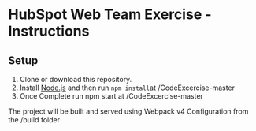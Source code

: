 # HubSpot Web Team Exercise - Instructions

## Setup

1. Clone or download this repository.
2. Install [Node.js](https://nodejs.org/en/download/) and then run `npm install`at /CodeExcercise-master
3. Once Complete run npm start at /CodeExcercise-master

The project will be built and served using Webpack v4 Configuration from the /build folder
